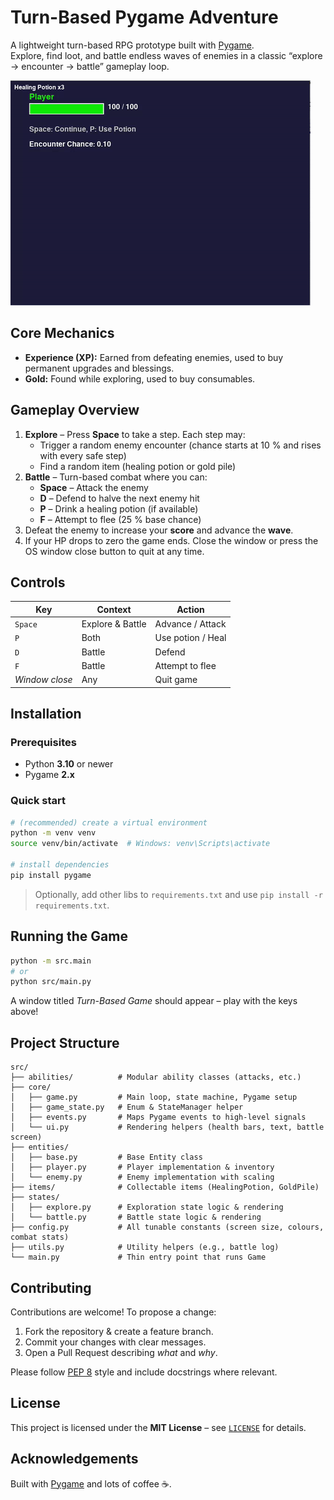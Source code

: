 # Turn-Based Pygame Adventure

A lightweight turn-based RPG prototype built with [Pygame](https://www.pygame.org/).  
Explore, find loot, and battle endless waves of enemies in a classic “explore → encounter → battle” gameplay loop.

![Gameplay GIF](docs/preview.gif)

## Core Mechanics

*   **Experience (XP):** Earned from defeating enemies, used to buy permanent upgrades and blessings.
*   **Gold:** Found while exploring, used to buy consumables.
## Gameplay Overview

1. **Explore** – Press **Space** to take a step. Each step may:
   * Trigger a random enemy encounter (chance starts at 10 % and rises with every safe step)
   * Find a random item (healing potion or gold pile)
2. **Battle** – Turn-based combat where you can:
   * **Space** – Attack the enemy  
   * **D** – Defend to halve the next enemy hit  
   * **P** – Drink a healing potion (if available)  
   * **F** – Attempt to flee (25 % base chance)
3. Defeat the enemy to increase your **score** and advance the **wave**.  
4. If your HP drops to zero the game ends. Close the window or press the OS window close button to quit at any time.

## Controls

| Key | Context  | Action                |
|-----|----------|-----------------------|
| `Space` | Explore & Battle | Advance / Attack |
| `P` | Both | Use potion / Heal |
| `D` | Battle | Defend |
| `F` | Battle | Attempt to flee |
| *Window close* | Any | Quit game |

## Installation

### Prerequisites

* Python **3.10** or newer
* Pygame **2.x**

### Quick start

```bash
# (recommended) create a virtual environment
python -m venv venv
source venv/bin/activate  # Windows: venv\Scripts\activate

# install dependencies
pip install pygame
```

> Optionally, add other libs to `requirements.txt` and use `pip install -r requirements.txt`.

## Running the Game

```bash
python -m src.main
# or
python src/main.py
```

A window titled *Turn-Based Game* should appear – play with the keys above!

## Project Structure

```
src/
├── abilities/          # Modular ability classes (attacks, etc.)
├── core/
│   ├── game.py         # Main loop, state machine, Pygame setup
│   ├── game_state.py   # Enum & StateManager helper
│   ├── events.py       # Maps Pygame events to high-level signals
│   └── ui.py           # Rendering helpers (health bars, text, battle screen)
├── entities/
│   ├── base.py         # Base Entity class
│   ├── player.py       # Player implementation & inventory
│   └── enemy.py        # Enemy implementation with scaling
├── items/              # Collectable items (HealingPotion, GoldPile)
├── states/
│   ├── explore.py      # Exploration state logic & rendering
│   └── battle.py       # Battle state logic & rendering
├── config.py           # All tunable constants (screen size, colours, combat stats)
├── utils.py            # Utility helpers (e.g., battle log)
└── main.py             # Thin entry point that runs Game
```

## Contributing

Contributions are welcome! To propose a change:

1. Fork the repository & create a feature branch.  
2. Commit your changes with clear messages.  
3. Open a Pull Request describing *what* and *why*.

Please follow [PEP 8](https://peps.python.org/pep-0008/) style and include docstrings where relevant.

## License

This project is licensed under the **MIT License** – see [`LICENSE`](LICENSE) for details.

## Acknowledgements

Built with [Pygame](https://www.pygame.org/) and lots of coffee ☕.